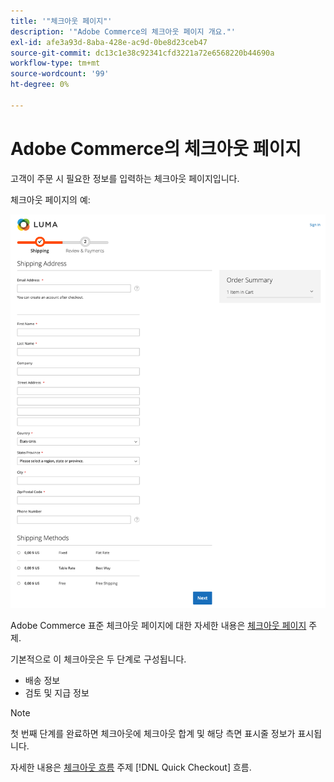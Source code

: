 ```yaml
---
title: '"체크아웃 페이지"'
description: '"Adobe Commerce의 체크아웃 페이지 개요."'
exl-id: afe3a93d-8aba-428e-ac9d-0be8d23ceb47
source-git-commit: dc13c1e38c92341cfd3221a72e6568220b44690a
workflow-type: tm+mt
source-wordcount: '99'
ht-degree: 0%

---
```


# Adobe Commerce의 체크아웃 페이지

고객이 주문 시 필요한 정보를 입력하는 체크아웃 페이지입니다.

체크아웃 페이지의 예:

![체크아웃 페이지](assets/checkout-page.png)

Adobe Commerce 표준 체크아웃 페이지에 대한 자세한 내용은 [체크아웃 페이지](https://docs.magento.com/user-guide/quick-tour/checkout-page.html) 주제.

기본적으로 이 체크아웃은 두 단계로 구성됩니다.

- 배송 정보
- 검토 및 지급 정보

>[!NOTE]
>
> 첫 번째 단계를 완료하면 체크아웃에 체크아웃 합계 및 해당 측면 표시줄 정보가 표시됩니다.

자세한 내용은 [체크아웃 흐름](../quick-checkout/checkout-flow.md) 주제 [!DNL Quick Checkout] 흐름.
